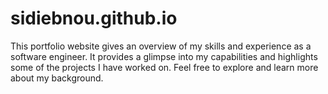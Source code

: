 # sidiebnou.github.io


This portfolio website gives an overview of my skills and experience as a software engineer. 
It provides a glimpse into my capabilities and highlights some of the projects I have worked on. 
Feel free to explore and learn more about my background.
